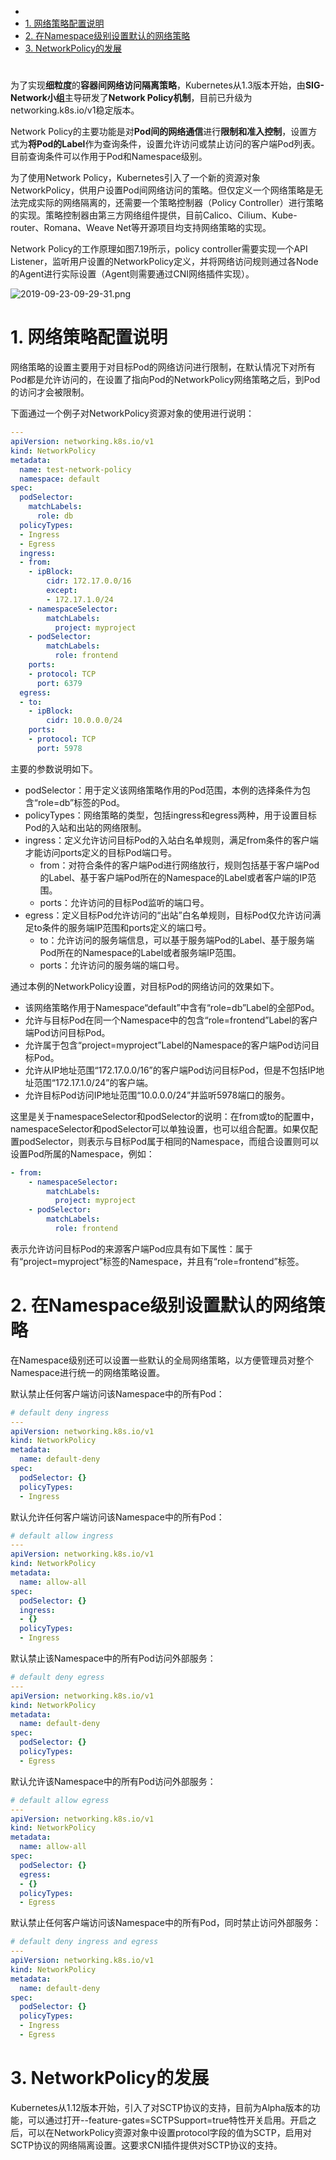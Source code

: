 
<!-- @import "[TOC]" {cmd="toc" depthFrom=1 depthTo=6 orderedList=false} -->

<!-- code_chunk_output -->

- [](#)
- [1. 网络策略配置说明](#1-网络策略配置说明)
- [2. 在Namespace级别设置默认的网络策略](#2-在namespace级别设置默认的网络策略)
- [3. NetworkPolicy的发展](#3-networkpolicy的发展)

<!-- /code_chunk_output -->

# 

为了实现**细粒度**的**容器间网络访问隔离策略**，Kubernetes从1.3版本开始，由**SIG\-Network小组**主导研发了**Network Policy机制**，目前已升级为networking.k8s.io/v1稳定版本。

Network Policy的主要功能是对**Pod间的网络通信**进行**限制和准入控制**，设置方式为**将Pod的Label**作为查询条件，设置允许访问或禁止访问的客户端Pod列表。目前查询条件可以作用于Pod和Namespace级别。

为了使用Network Policy，Kubernetes引入了一个新的资源对象NetworkPolicy，供用户设置Pod间网络访问的策略。但仅定义一个网络策略是无法完成实际的网络隔离的，还需要一个策略控制器（Policy Controller）进行策略的实现。策略控制器由第三方网络组件提供，目前Calico、Cilium、Kube\-router、Romana、Weave Net等开源项目均支持网络策略的实现。

Network Policy的工作原理如图7.19所示，policy controller需要实现一个API Listener，监听用户设置的NetworkPolicy定义，并将网络访问规则通过各Node的Agent进行实际设置（Agent则需要通过CNI网络插件实现）。

![2019-09-23-09-29-31.png](./images/2019-09-23-09-29-31.png)

# 1. 网络策略配置说明

网络策略的设置主要用于对目标Pod的网络访问进行限制，在默认情况下对所有Pod都是允许访问的，在设置了指向Pod的NetworkPolicy网络策略之后，到Pod的访问才会被限制。

下面通过一个例子对NetworkPolicy资源对象的使用进行说明：

```yaml
---
apiVersion: networking.k8s.io/v1
kind: NetworkPolicy
metadata:
  name: test-network-policy
  namespace: default
spec:
  podSelector:
    matchLabels:
      role: db
  policyTypes:
  - Ingress
  - Egress
  ingress:
  - from:
    - ipBlock:
        cidr: 172.17.0.0/16
        except:
        - 172.17.1.0/24
    - namespaceSelector:
        matchLabels:
          project: myproject
    - podSelector:
        matchLabels:
          role: frontend
    ports:
    - protocol: TCP
      port: 6379
  egress:
  - to:
    - ipBlock:
        cidr: 10.0.0.0/24
    ports:
    - protocol: TCP
      port: 5978
```

主要的参数说明如下。

* podSelector：用于定义该网络策略作用的Pod范围，本例的选择条件为包含“role=db”标签的Pod。
* policyTypes：网络策略的类型，包括ingress和egress两种，用于设置目标Pod的入站和出站的网络限制。
* ingress：定义允许访问目标Pod的入站白名单规则，满足from条件的客户端才能访问ports定义的目标Pod端口号。
    - from：对符合条件的客户端Pod进行网络放行，规则包括基于客户端Pod的Label、基于客户端Pod所在的Namespace的Label或者客户端的IP范围。
    - ports：允许访问的目标Pod监听的端口号。
* egress：定义目标Pod允许访问的“出站”白名单规则，目标Pod仅允许访问满足to条件的服务端IP范围和ports定义的端口号。
    - to：允许访问的服务端信息，可以基于服务端Pod的Label、基于服务端Pod所在的Namespace的Label或者服务端IP范围。
    - ports：允许访问的服务端的端口号。

通过本例的NetworkPolicy设置，对目标Pod的网络访问的效果如下。

* 该网络策略作用于Namespace“default”中含有“role=db”Label的全部Pod。
* 允许与目标Pod在同一个Namespace中的包含“role=frontend”Label的客户端Pod访问目标Pod。
* 允许属于包含“project=myproject”Label的Namespace的客户端Pod访问目标Pod。
* 允许从IP地址范围“172.17.0.0/16”的客户端Pod访问目标Pod，但是不包括IP地址范围“172.17.1.0/24”的客户端。
* 允许目标Pod访问IP地址范围“10.0.0.0/24”并监听5978端口的服务。

这里是关于namespaceSelector和podSelector的说明：在from或to的配置中，namespaceSelector和podSelector可以单独设置，也可以组合配置。如果仅配置podSelector，则表示与目标Pod属于相同的Namespace，而组合设置则可以设置Pod所属的Namespace，例如：

```yaml
- from:
    - namespaceSelector:
        matchLabels:
          project: myproject
    - podSelector:
        matchLabels:
          role: frontend
```

表示允许访问目标Pod的来源客户端Pod应具有如下属性：属于有“project=myproject”标签的Namespace，并且有“role=frontend”标签。

# 2. 在Namespace级别设置默认的网络策略

在Namespace级别还可以设置一些默认的全局网络策略，以方便管理员对整个Namespace进行统一的网络策略设置。

默认禁止任何客户端访问该Namespace中的所有Pod：

```yaml
# default deny ingress
---
apiVersion: networking.k8s.io/v1
kind: NetworkPolicy
metadata:
  name: default-deny
spec:
  podSelector: {}
  policyTypes:
  - Ingress
```

默认允许任何客户端访问该Namespace中的所有Pod：

```yaml
# default allow ingress
---
apiVersion: networking.k8s.io/v1
kind: NetworkPolicy
metadata:
  name: allow-all
spec:
  podSelector: {}
  ingress:
  - {}
  policyTypes:
  - Ingress
```

默认禁止该Namespace中的所有Pod访问外部服务：

```yaml
# default deny egress
---
apiVersion: networking.k8s.io/v1
kind: NetworkPolicy
metadata:
  name: default-deny
spec:
  podSelector: {}
  policyTypes:
  - Egress
```

默认允许该Namespace中的所有Pod访问外部服务：

```yaml
# default allow egress
---
apiVersion: networking.k8s.io/v1
kind: NetworkPolicy
metadata:
  name: allow-all
spec:
  podSelector: {}
  egress:
  - {}
  policyTypes:
  - Egress
```

默认禁止任何客户端访问该Namespace中的所有Pod，同时禁止访问外部服务：

```yaml
# default deny ingress and egress
---
apiVersion: networking.k8s.io/v1
kind: NetworkPolicy
metadata:
  name: default-deny
spec:
  podSelector: {}
  policyTypes:
  - Ingress
  - Egress
```

# 3. NetworkPolicy的发展

Kubernetes从1.12版本开始，引入了对SCTP协议的支持，目前为Alpha版本的功能，可以通过打开\-\-feature\-gates=SCTPSupport=true特性开关启用。开启之后，可以在NetworkPolicy资源对象中设置protocol字段的值为SCTP，启用对SCTP协议的网络隔离设置。这要求CNI插件提供对SCTP协议的支持。